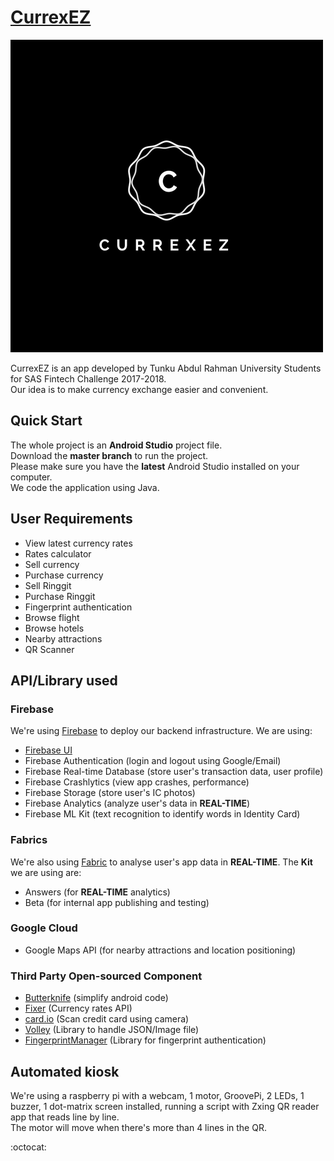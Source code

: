 # [CurrexEZ](https://github.com/kangwennlee/CurrexEZ)

![CurrexEZ Logo](https://github.com/kangwennlee/CurrexEZ/blob/master/app/src/main/res/drawable/logo.png)

CurrexEZ is an app developed by Tunku Abdul Rahman University Students for SAS Fintech Challenge 2017-2018.<br>
Our idea is to make currency exchange easier and convenient.

## Quick Start

The whole project is an **Android Studio** project file.<br>
Download the **master branch** to run the project.<br>
Please make sure you have the **latest** Android Studio installed on your computer.<br>
We code the application using Java.

## User Requirements
* View latest currency rates
* Rates calculator
* Sell currency
* Purchase currency
* Sell Ringgit
* Purchase Ringgit
* Fingerprint authentication
* Browse flight
* Browse hotels
* Nearby attractions
* QR Scanner

## API/Library used
### Firebase
We're using [Firebase](https://firebase.google.com/) to deploy our backend infrastructure. We are using:

* [Firebase UI](https://github.com/firebase/FirebaseUI-Android)
* Firebase Authentication (login and logout using Google/Email)
* Firebase Real-time Database (store user's transaction data, user profile)
* Firebase Crashlytics (view app crashes, performance)
* Firebase Storage (store user's IC photos)
* Firebase Analytics (analyze user's data in **REAL-TIME**)
* Firebase ML Kit (text recognition to identify words in Identity Card)

### Fabrics
We're also using [Fabric](https://fabric.io/kits) to analyse user's app data in **REAL-TIME**.
The **Kit** we are using are:

* Answers (for **REAL-TIME** analytics)
* Beta (for internal app publishing and testing)

### Google Cloud

* Google Maps API (for nearby attractions and location positioning)

### Third Party Open-sourced Component

* [Butterknife](https://github.com/JakeWharton/butterknife) (simplify android code)
* [Fixer](https://github.com/fixerAPI/fixer) (Currency rates API)
* [card.io](https://github.com/card-io/card.io-Android-SDK) (Scan credit card using camera)
* [Volley](https://github.com/google/volley) (Library to handle JSON/Image file)
* [FingerprintManager](https://github.com/JesusM/FingerprintManager) (Library for fingerprint authentication)

## Automated kiosk
We're using a raspberry pi with a webcam, 1 motor, GroovePi, 2 LEDs, 1 buzzer, 1 dot-matrix screen installed, running a script with Zxing QR reader app that reads line by line. <br>
The motor will move when there's more than 4 lines in the QR. <br>

:octocat:

